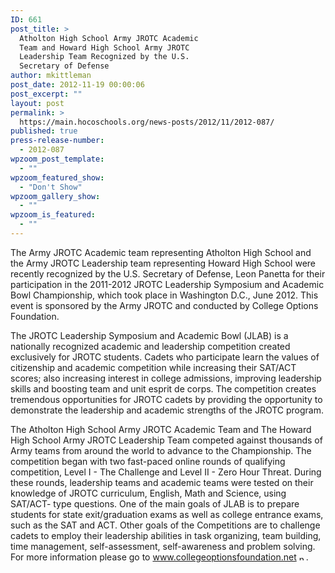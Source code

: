 ```yaml
---
ID: 661
post_title: >
  Atholton High School Army JROTC Academic
  Team and Howard High School Army JROTC
  Leadership Team Recognized by the U.S.
  Secretary of Defense
author: mkittleman
post_date: 2012-11-19 00:00:06
post_excerpt: ""
layout: post
permalink: >
  https://main.hocoschools.org/news-posts/2012/11/2012-087/
published: true
press-release-number:
  - 2012-087
wpzoom_post_template:
  - ""
wpzoom_featured_show:
  - "Don't Show"
wpzoom_gallery_show:
  - ""
wpzoom_is_featured:
  - ""
---
```

The Army JROTC Academic team representing Atholton High School and the Army JROTC Leadership team representing Howard High School were recently recognized by the U.S. Secretary of Defense, Leon Panetta for their participation in the 2011-2012 JROTC Leadership Symposium and Academic Bowl Championship, which took place in Washington D.C., June 2012. This event is sponsored by the Army JROTC and conducted by College Options Foundation.

The JROTC Leadership Symposium and Academic Bowl (JLAB) is a nationally recognized academic and leadership competition created exclusively for JROTC students. Cadets who participate learn the values of citizenship and academic competition while increasing their SAT/ACT scores; also increasing interest in college admissions, improving leadership skills and boosting team and unit esprit de corps. The competition creates tremendous opportunities for JROTC cadets by providing the opportunity to demonstrate the leadership and academic strengths of the JROTC program.

The Atholton High School Army JROTC Academic Team and The Howard High School Army JROTC Leadership Team competed against thousands of Army teams from around the world to advance to the Championship. The competition began with two fast-paced online rounds of qualifying competition, Level I - The Challenge and Level II - Zero Hour Threat. During these rounds, leadership teams and academic teams were tested on their knowledge of JROTC curriculum, English, Math and Science, using SAT/ACT- type questions. One of the main goals of JLAB is to prepare students for state exit/graduation exams as well as college entrance exams, such as the SAT and ACT. Other goals of the Competitions are to challenge cadets to employ their leadership abilities in task organizing, team building, time management, self-assessment, self-awareness and problem solving. For more information please go to <a href="http://www.collegeoptionsfoundation.net/" target="_blank">www.collegeoptionsfoundation.net <img alt="new webpage icon" src="http://www.hcpss.org/images/new_webpage.gif" width="11" height="10" align="bottom" border="0" /></a>.